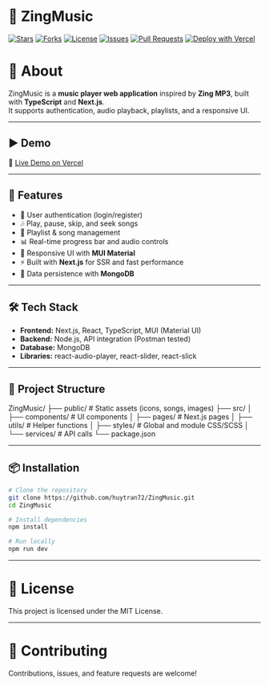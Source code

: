 # 🎵 ZingMusic

[![Stars](https://img.shields.io/github/stars/huytran72/ZingMusic?style=flat&color=yellow)](https://github.com/huytran72/ZingMusic/stargazers)
[![Forks](https://img.shields.io/github/forks/huytran72/ZingMusic?style=flat&color=orange)](https://github.com/huytran72/ZingMusic/network/members)
[![License](https://img.shields.io/github/license/huytran72/ZingMusic?color=blue)](./LICENSE)
[![Issues](https://img.shields.io/github/issues/huytran72/ZingMusic?color=red)](https://github.com/huytran72/ZingMusic/issues)
[![Pull Requests](https://img.shields.io/github/issues-pr/huytran72/ZingMusic?color=green)](https://github.com/huytran72/ZingMusic/pulls)
[![Deploy with Vercel](https://vercelbadge.vercel.app/api/huytran72/ZingMusic)](https://zingmusic.vercel.app)


# 📌 About
ZingMusic is a **music player web application** inspired by **Zing MP3**, built with **TypeScript** and **Next.js**.  
It supports authentication, audio playback, playlists, and a responsive UI.

---

## ▶️ Demo
🚀 [Live Demo on Vercel](https://zingmusic.vercel.app)

---

## 🚀 Features
- 🔐 User authentication (login/register)
- 🎶 Play, pause, skip, and seek songs
- 📂 Playlist & song management
- 📊 Real-time progress bar and audio controls
- 📱 Responsive UI with **MUI Material**
- ⚡ Built with **Next.js** for SSR and fast performance
- 💾 Data persistence with **MongoDB**

---

## 🛠️ Tech Stack
- **Frontend:** Next.js, React, TypeScript, MUI (Material UI)
- **Backend:** Node.js, API integration (Postman tested)
- **Database:** MongoDB
- **Libraries:** react-audio-player, react-slider, react-slick

---

## 📂 Project Structure
ZingMusic/
├── public/ # Static assets (icons, songs, images)
├── src/
│ ├── components/ # UI components
│ ├── pages/ # Next.js pages
│ ├── utils/ # Helper functions
│ ├── styles/ # Global and module CSS/SCSS
│ └── services/ # API calls
└── package.json

---

## 📦 Installation

```bash
# Clone the repository
git clone https://github.com/huytran72/ZingMusic.git
cd ZingMusic

# Install dependencies
npm install

# Run locally
npm run dev
```

---

# 📜 License
This project is licensed under the MIT License.

---

# 🤝 Contributing
Contributions, issues, and feature requests are welcome!

